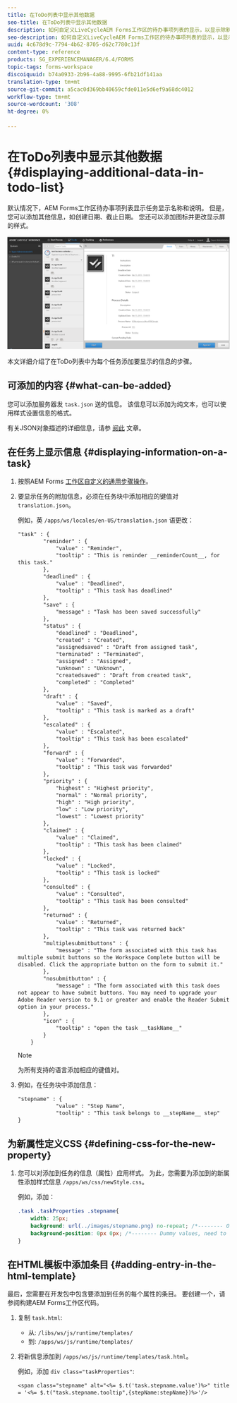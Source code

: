 ```yaml
---
title: 在ToDo列表中显示其他数据
seo-title: 在ToDo列表中显示其他数据
description: 如何自定义LiveCycleAEM Forms工作区的待办事项列表的显示，以显示除默认值之外的更多信息。
seo-description: 如何自定义LiveCycleAEM Forms工作区的待办事项列表的显示，以显示除默认值之外的更多信息。
uuid: 4c678d9c-7794-4b62-8705-d62c7780c13f
content-type: reference
products: SG_EXPERIENCEMANAGER/6.4/FORMS
topic-tags: forms-workspace
discoiquuid: b74a0933-2b96-4a88-9995-6fb21df141aa
translation-type: tm+mt
source-git-commit: a5cac0d369bb40659cfde011e5d6ef9a68dc4012
workflow-type: tm+mt
source-wordcount: '308'
ht-degree: 0%

---
```



# 在ToDo列表中显示其他数据 {#displaying-additional-data-in-todo-list}

默认情况下，AEM Forms工作区待办事项列表显示任务显示名称和说明。 但是，您可以添加其他信息，如创建日期、截止日期。 您还可以添加图标并更改显示屏的样式。

![查看显示默认配置的HTML工作区待办事项选项卡](assets/html-todo-list.png)

本文详细介绍了在ToDo列表中为每个任务添加要显示的信息的步骤。

## 可添加的内容 {#what-can-be-added}

您可以添加服务器发 `task.json` 送的信息。 该信息可以添加为纯文本，也可以使用样式设置信息的格式。

有关JSON对象描述的详细信息，请参 [阅此](/help/forms/using/html-workspace-json-object-description.md) 文章。

## 在任务上显示信息 {#displaying-information-on-a-task}

1. 按照AEM Forms [工作区自定义的通用步骤操作](/help/forms/using/generic-steps-html-workspace-customization.md)。
1. 要显示任务的附加信息，必须在任务块中添加相应的键值对 `translation.json`。

   例如，英 `/apps/ws/locales/en-US/translation.json` 语更改：

   ```
   "task" : {
           "reminder" : {
               "value" : "Reminder",
               "tooltip" : "This is reminder __reminderCount__, for this task."
           },
           "deadlined" : {
               "value" : "Deadlined",
               "tooltip" : "This task has deadlined"
           },
           "save" : {
               "message" : "Task has been saved successfully"
           },
           "status" : {
               "deadlined" : "Deadlined",
               "created" : "Created",
               "assignedsaved" : "Draft from assigned task",
               "terminated" : "Terminated",
               "assigned" : "Assigned",
               "unknown" : "Unknown",
               "createdsaved" : "Draft from created task",
               "completed" : "Completed"
           },
           "draft" : {
               "value" : "Saved",
               "tooltip" : "This task is marked as a draft"
           },
           "escalated" : {
               "value" : "Escalated",
               "tooltip" : "This task has been escalated"
           },
           "forward" : {
               "value" : "Forwarded",
               "tooltip" : "This task was forwarded"
           },
           "priority" : {
               "highest" : "Highest priority",
               "normal" : "Normal priority",
               "high" : "High priority",
               "low" : "Low priority",
               "lowest" : "Lowest priority"
           },
           "claimed" : {
               "value" : "Claimed",
               "tooltip" : "This task has been claimed"
           },
           "locked" : {
               "value" : "Locked",
               "tooltip" : "This task is locked"
           },
           "consulted" : {
               "value" : "Consulted",
               "tooltip" : "This task has been consulted"
           },
           "returned" : {
               "value" : "Returned",
               "tooltip" : "This task was returned back"
           },
           "multiplesubmitbuttons" : {
               "message" : "The form associated with this task has multiple submit buttons so the Workspace Complete button will be disabled. Click the appropriate button on the form to submit it."
           },
           "nosubmitbutton" : {
               "message" : "The form associated with this task does not appear to have submit buttons. You may need to upgrade your Adobe Reader version to 9.1 or greater and enable the Reader Submit option in your process."
           },
           "icon" : {
               "tooltip" : "open the task __taskName__"
           }
       }
   ```

   >[!NOTE]
   >
   >为所有支持的语言添加相应的键值对。

1. 例如，在任务块中添加信息：

   ```
   "stepname" : {
               "value" : "Step Name",
               "tooltip" : "This task belongs to __stepName__ step"
   }
   ```

## 为新属性定义CSS {#defining-css-for-the-new-property}

1. 您可以对添加到任务的信息（属性）应用样式。 为此，您需要为添加到的新属性添加样式信息 `/apps/ws/css/newStyle.css`。

   例如，添加：

   ```css
   .task .taskProperties .stepname{
       width: 25px;
       background: url(../images/stepname.png) no-repeat; /*-------- Or just reuse background image / image-sprite defined .task .taskProperties span of style.css---------------------*/
       background-position: 0px 0px; /*-------- Dummy values, need to be configured as per user background image / image-sprite ---------------------*/
   }
   ```

## 在HTML模板中添加条目 {#adding-entry-in-the-html-template}

最后，您需要在开发包中包含要添加到任务的每个属性的条目。 要创建一个，请参阅构建AEM Forms工作区代码。

1. 复制 `task.html`:

   * 从: `/libs/ws/js/runtime/templates/`
   * 到: `/apps/ws/js/runtime/templates/`

1. 将新信息添加到 `/apps/ws/js/runtime/templates/task.html`。

   例如，添加 `div class="taskProperties"`:

   ```
   <span class="stepname" alt="<%= $.t('task.stepname.value')%>" title = '<%= $.t("task.stepname.tooltip",{stepName:stepName})%>'/>
   ```
